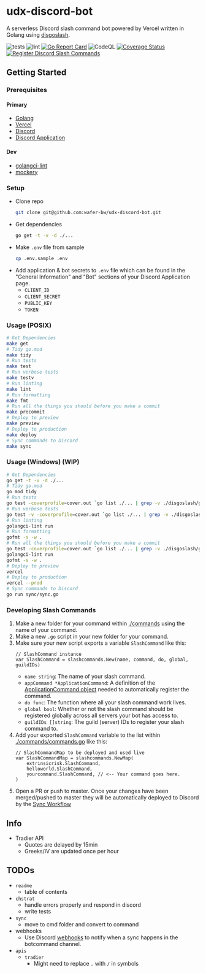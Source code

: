 # udx-discord-bot
A serverless Discord slash command bot powered by Vercel written in Golang using [disgoslash](https://github.com/wafer-bw/disgoslash).

![tests](https://github.com/wafer-bw/udx-discord-bot/workflows/tests/badge.svg)
![lint](https://github.com/wafer-bw/udx-discord-bot/workflows/lint/badge.svg)
[![Go Report Card](https://goreportcard.com/badge/github.com/wafer-bw/udx-discord-bot)](https://goreportcard.com/report/github.com/wafer-bw/udx-discord-bot)
![CodeQL](https://github.com/wafer-bw/udx-discord-bot/workflows/CodeQL/badge.svg)
[![Coverage Status](https://coveralls.io/repos/github/wafer-bw/udx-discord-bot/badge.svg)](https://coveralls.io/github/wafer-bw/udx-discord-bot)
[![Register Discord Slash Commands](https://github.com/wafer-bw/udx-discord-bot/actions/workflows/sync.yml/badge.svg)](https://github.com/wafer-bw/udx-discord-bot/actions/workflows/sync.yml)

## Getting Started

### Prerequisites
#### Primary
* [Golang](https://golang.org/dl/)
* [Vercel](https://vercel.com/)
* [Discord](https://discord.com/)
* [Discord Application](https://discord.com/developers/applications)

#### Dev
* [golangci-lint](https://golangci-lint.run/usage/install/#local-installation)
* [mockery](https://github.com/vektra/mockery)

### Setup
- Clone repo
    ```sh
    git clone git@github.com:wafer-bw/udx-discord-bot.git
    ```
- Get dependencies
    ```sh
    go get -t -v -d ./...
    ```
- Make `.env` file from sample
    ```sh
    cp .env.sample .env
    ```
- Add application & bot secrets to `.env` file which can be found in the "General Information" and "Bot" sections of your Discord Application page.
    - `CLIENT_ID`
    - `CLIENT_SECRET`
    - `PUBLIC_KEY`
    - `TOKEN`

### Usage (POSIX)
```sh
# Get Dependencies
make get
# Tidy go.mod
make tidy
# Run tests
make test
# Run verbose tests
make testv
# Run linting
make lint
# Run formatting
make fmt
# Run all the things you should before you make a commit
make precommit
# Deploy to preview
make preview
# Deploy to production
make deploy
# Sync commands to Discord
make sync
```

### Usage (Windows) (WIP)
```sh
# Get Dependencies
go get -t -v -d ./...
# Tidy go.mod
go mod tidy
# Run tests
go test -coverprofile=cover.out `go list ./... | grep -v ./disgoslash/generatedmocks`
# Run verbose tests
go test -v -coverprofile=cover.out `go list ./... | grep -v ./disgoslash/generatedmocks`
# Run linting
golangci-lint run
# Run formatting
gofmt -s -w .
# Run all the things you should before you make a commit
go test -coverprofile=cover.out `go list ./... | grep -v ./disgoslash/generatedmocks`
golangci-lint run
gofmt -s -w .
# Deploy to preview
vercel
# Deploy to production
vercel --prod
# Sync commands to Discord
go run sync/sync.go
```

### Developing Slash Commands
1. Make a new folder for your command within [./commands](./commands) using the name of your command.
2. Make a new `.go` script in your new folder for your command.
4. Make sure your new script exports a variable `SlashCommand` like this:
    ```golang
    // SlashCommand instance
    var SlashCommand = slashcommands.New(name, command, do, global, guildIDs)
    ```
    - `name string`: The name of your slash command.
    - `appCommand *ApplicationCommand`: A definition of the [ApplicationCommand object](https://discord.com/developers/docs/interactions/slash-commands#applicationcommand) needed to automatically register the command.
    - `do func`: The function where all your slash command work lives.
    - `global bool`: Whether or not the slash command should be registered globally across all servers your bot has access to.
    - `guildIDs []string`: The guild (server) IDs to register your slash command to.
5. Add your exported `SlashCommand` variable to the list within [./commands/commands.go](./commands/commands.go) like this:
    ```golang
    // SlashCommandMap to be deployed and used live
    var SlashCommandMap = slashcommands.NewMap(
        extrinsicrisk.SlashCommand,
        helloworld.SlashCommand,
        yourcommand.SlashCommand, // <-- Your command goes here.
    )
    ```
6. Open a PR or push to master. Once your changes have been merged/pushed to master they will be automatically deployed to Discord by the [Sync Workflow](./.github/workflows/sync.yml)

## Info
* Tradier API
    * Quotes are delayed by 15min
    * Greeks/IV are updated once per hour


## TODOs
* `readme`
    * table of contents
* `chstrat`
    * handle errors properly and respond in discord
    * write tests
* `sync`
    * move to cmd folder and convert to command
* webhooks
    * Use Discord [webhooks](https://support.discord.com/hc/en-us/articles/228383668-Intro-to-Webhooks) to notify when a sync happens in the botcommand channel.
* `apis`
    * `tradier`
        * Might need to replace `.` with `/` in symbols
